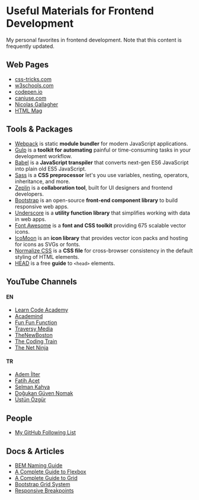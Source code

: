 # Useful Materials for Frontend Development
My personal favorites in frontend development. Note that this content is frequently updated.

## Web Pages
* [css-tricks.com](https://css-tricks.com/)
* [w3schools.com](https://www.w3schools.com)
* [codepen.io](https://codepen.io/)
* [caniuse.com](https://caniuse.com/)
* [Nicolas Gallagher](http://nicolasgallagher.com/)
* [HTML Mag](https://htmlmag.com/)

## Tools & Packages
* [Webpack](https://webpack.js.org/concepts/) is static **module bundler** for modern JavaScript applications.
* [Gulp](https://gulpjs.com/) is a **toolkit for automating** painful or time-consuming tasks in your development workflow.
* [Babel](https://babeljs.io/) is a **JavaScript transpiler** that converts next-gen ES6 JavaScript into plain old ES5 JavaScript.
* [Sass](http://sass-lang.com/guide) is a **CSS preprocessor** let's you use variables, nesting, operators, inheritance, and more.
* [Zeplin](https://zeplin.io/) is a **collaboration tool**, built for UI designers and frontend developers.
* [Bootstrap](https://getbootstrap.com/) is an open-source **front-end component library** to build responsive web apps.
* [Underscore](http://underscorejs.org/) is a **utility function library** that simplifies working with data in web apps.
* [Font Awesome](http://fontawesome.io/) is a **font and CSS toolkit** providing 675 scalable vector icons.
* [IcoMoon](https://icomoon.io/app/#/select) is an **icon library** that provides vector icon packs and hosting for icons as SVGs or fonts.
* [Normalize CSS](https://necolas.github.io/normalize.css/) is a **CSS file** for cross-browser consistency in the default styling of HTML elements. 
* [HEAD](https://gethead.info/) is a free **guide** to `<head>` elements.

## YouTube Channels
#### EN
* [Learn Code Academy](https://www.youtube.com/channel/UCVTlvUkGslCV_h-nSAId8Sw)
* [Academind](https://www.youtube.com/channel/UCSJbGtTlrDami-tDGPUV9-w)
* [Fun Fun Function](https://www.youtube.com/channel/UCO1cgjhGzsSYb1rsB4bFe4Q)
* [Traversy Media](https://www.youtube.com/user/TechGuyWeb)
* [TheNewBoston](https://www.youtube.com/user/thenewboston)
* [The Coding Train](https://www.youtube.com/channel/UCvjgXvBlbQiydffZU7m1_aw)
* [The Net Ninja](https://www.youtube.com/channel/UCW5YeuERMmlnqo4oq8vwUpg)
#### TR
* [Adem İlter](https://www.youtube.com/channel/UC1Z-a8i2Ce4oIEMV-S3iFrg)
* [Fatih Acet](https://www.youtube.com/channel/UCvANtNYHe556zUWm6VzJenQ)
* [Selman Kahya](https://www.youtube.com/channel/UC9Z-Gc_BkYuW75jKcTJICJA)
* [Doğukan Güven Nomak](https://www.youtube.com/channel/UCbu25feEIe6fY9fZx8BCMSA)
* [Üstün Özgür](https://www.youtube.com/user/ustunozgur)

## People
* [My GitHub Following List](https://github.com/smtnkc?tab=following)

## Docs & Articles
* [BEM Naming Guide](http://getbem.com/naming/)
* [A Complete Guide to Flexbox](https://css-tricks.com/snippets/css/a-guide-to-flexbox/)
* [A Complete Guide to Grid](https://css-tricks.com/snippets/css/complete-guide-grid/)
* [Bootstrap Grid System](https://getbootstrap.com/docs/4.0/layout/grid/)
* [Responsive Breakpoints](https://getbootstrap.com/docs/4.0/layout/overview/#responsive-breakpoints)
